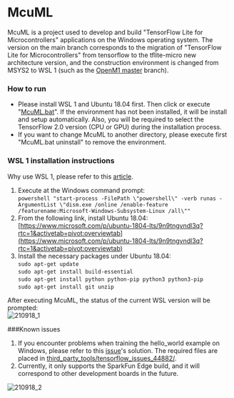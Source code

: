 # McuML  
McuML is a project used to develop and build "TensorFlow Lite for Microcontrollers" applications on the Windows operating system. The version on the main branch corresponds to the migration of "TensorFlow Lite for Microcontrollers" from tensorflow to the tflite-micro new architecture version, and the construction environment is changed from MSYS2 to WSL 1 (such as the [OpenM1 master](https://github.com/on-device-ai/OpenM1) branch).  
  
### How to run  
* Please install WSL 1 and Ubuntu 18.04 first. Then click or execute "[McuML.bat](https://github.com/on-device-ai/McuML/blob/main/McuML.bat)". If the environment has not been installed, it will be install and setup automatically. Also, you will be required to select the TensorFlow 2.0 version (CPU or GPU) during the installation process.  
* If you want to change McuML to another directory, please execute first "McuML.bat uninstall" to remove the environment.  
  
### WSL 1 installation instructions
Why use WSL 1, please refer to this [article](https://docs.microsoft.com/windows/wsl/compare-versions).  
  
1. Execute at the Windows command prompt:  
   `powershell "start-process -FilePath \"powershell\" -verb runas -ArgumentList \"dism.exe /online /enable-feature /featurename:Microsoft-Windows-Subsystem-Linux /all\""`
2. From the following link, install Ubuntu 18.04:  
   [https://www.microsoft.com/p/ubuntu-1804-lts/9n9tngvndl3q?rtc=1&activetab=pivot:overviewtab](https://www.microsoft.com/p/ubuntu-1804-lts/9n9tngvndl3q?rtc=1&activetab=pivot:overviewtab)  
3. Install the necessary packages under Ubuntu 18.04:  
   `sudo apt-get update`  
   `sudo apt-get install build-essential`  
   `sudo apt-get install python python-pip python3 python3-pip`  
   `sudo apt-get install git unzip`
    
After executing McuML, the status of the current WSL version will be prompted:  
![210918_1](https://user-images.githubusercontent.com/44540872/133890784-dc491ed0-309c-472b-833b-f9e7f54248c9.png)  
  
###Known issues  

1. If you encounter problems when training the hello_world example on Windows, please refer to this [issue](https://github.com/tensorflow/tensorflow/issues/44882)'s solution. The required files are placed in [third_party_tools/tensorflow_issues_44882/](https://github.com/on-device-ai/McuML/tree/main/third_party_tools/tensorflow_issues_44882).  
2. Currently, it only supports the SparkFun Edge build, and it will correspond to other development boards in the future.  
  
![210918_2](https://user-images.githubusercontent.com/44540872/133890889-99731668-c543-4657-8a88-4f316515c9ae.png)




  
